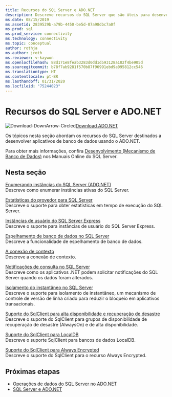 ```yaml
---
title: Recursos do SQL Server e ADO.NET
description: Descreve recursos do SQL Server que são úteis para desenvolvedores de aplicativos ADO.NET.
ms.date: 08/15/2019
ms.assetid: 2839529b-a79b-4450-be5d-07a98dbc7a0f
ms.prod: sql
ms.prod_service: connectivity
ms.technology: connectivity
ms.topic: conceptual
author: rothja
ms.author: jroth
ms.reviewer: v-kaywon
ms.openlocfilehash: 88d171e8feab3283d0dd1d593128a102f4be905d
ms.sourcegitcommit: b78f7ab9281f570b87f96991ebd9a095812cc546
ms.translationtype: HT
ms.contentlocale: pt-BR
ms.lasthandoff: 01/31/2020
ms.locfileid: "75244023"
---
```

# <a name="sql-server-features-and-adonet"></a>Recursos do SQL Server e ADO.NET

![Download-DownArrow-Circled](../../../ssdt/media/download.png)[Download ADO.NET](../../sql-connection-libraries.md#anchor-20-drivers-relational-access)

Os tópicos nesta seção abordam os recursos do SQL Server destinados a desenvolver aplicativos de banco de dados usando o ADO.NET.  
  
Para obter mais informações, confira [Desenvolvimento (Mecanismo de Banco de Dados)](https://go.microsoft.com/fwlink/?LinkId=115245) nos Manuais Online do SQL Server.
  
## <a name="in-this-section"></a>Nesta seção  
[Enumerando instâncias do SQL Server (ADO.NET)](enumerate-instances-sql-server.md)  
Descreve como enumerar instâncias ativas do SQL Server.  
  
[Estatísticas do provedor para SQL Server](provider-statistics-sql-server.md)  
Descreve o suporte para obter estatísticas em tempo de execução do SQL Server.  
  
[Instâncias de usuário do SQL Server Express](sql-server-express-user-instances.md)  
Descreve o suporte para instâncias de usuário do SQL Server Express.  
  
[Espelhamento de banco de dados no SQL Server](database-mirroring-sql-server.md)  
Descreve a funcionalidade de espelhamento de banco de dados.  

[A conexão de contexto](context-connection.md)  
Descreve a conexão de contexto.  
  
[Notificações de consulta no SQL Server](query-notifications-sql-server.md)  
Descreve como os aplicativos .NET podem solicitar notificações do SQL Server quando os dados foram alterados.  
  
[Isolamento do instantâneo no SQL Server](snapshot-isolation-sql-server.md)  
Descreve o suporte para isolamento de instantâneo, um mecanismo de controle de versão de linha criado para reduzir o bloqueio em aplicativos transacionais.  
  
[Suporte do SqlClient para alta disponibilidade e recuperação de desastre](sqlclient-support-high-availability-disaster-recovery.md)  
Descreve o suporte do SqlClient para grupos de disponibilidade de recuperação de desastre (AlwaysOn) e de alta disponibilidade.  
  
[Suporte do SqlClient para LocalDB](sqlclient-support-localdb.md)  
Descreve o suporte SqlClient para bancos de dados LocalDB.

[Suporte do SqlClient para Always Encrypted](sqlclient-support-always-encrypted.md)  
Descreve o suporte do SqlClient para o recurso Always Encrypted.

## <a name="next-steps"></a>Próximas etapas
- [Operações de dados do SQL Server no ADO.NET](sql-server-data-operations.md)
- [SQL Server e ADO.NET](index.md)
